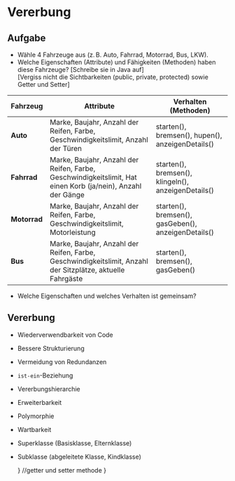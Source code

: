 # Vererbung

## Aufgabe

- Wähle 4 Fahrzeuge aus (z. B. Auto, Fahrrad, Motorrad, Bus, LKW).
- Welche Eigenschaften (Attribute) und Fähigkeiten (Methoden) haben diese Fahrzeuge? [Schreibe sie in Java auf]  
  [Vergiss nicht die Sichtbarkeiten (public, private, protected) sowie Getter und Setter]

| Fahrzeug     | Attribute                                                                                                   | Verhalten (Methoden)                                                                                                    |
| ------------ | ----------------------------------------------------------------------------------------------------------- | ----------------------------------------------------------------------------------------------------------------------- |
| **Auto**     | Marke, Baujahr, Anzahl der Reifen, Farbe, Geschwindigkeitslimit, Anzahl der Türen      | starten(), bremsen(), hupen(), anzeigenDetails()                                                |
| **Fahrrad**  | Marke, Baujahr, Anzahl der Reifen, Farbe, Geschwindigkeitslimit, Hat einen Korb (ja/nein), Anzahl der Gänge | starten(), bremsen(), klingeln(), anzeigenDetails()                                             |
| **Motorrad** | Marke, Baujahr, Anzahl der Reifen, Farbe, Geschwindigkeitslimit, Motorleistung     | starten(), bremsen(), gasGeben(), anzeigenDetails()                                             |
| **Bus**      | Marke, Baujahr, Anzahl der Reifen, Farbe, Geschwindigkeitslimit, Anzahl der Sitzplätze, aktuelle Fahrgäste  | starten(), bremsen(), gasGeben() |

- Welche Eigenschaften und welches Verhalten ist gemeinsam?

## Vererbung

- Wiederverwendbarkeit von Code
- Bessere Strukturierung
- Vermeidung von Redundanzen
- `ist-ein`-Beziehung
- Vererbungshierarchie
- Erweiterbarkeit
- Polymorphie
- Wartbarkeit
- Superklasse (Basisklasse, Elternklasse)
- Subklasse (abgeleitete Klasse, Kindklasse)


	}
	//getter und setter methode
}

```
